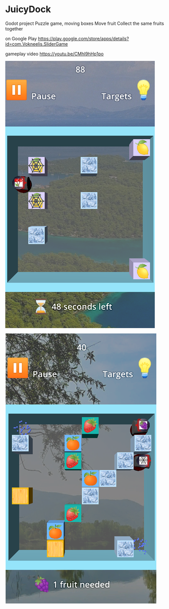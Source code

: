 # JuicyDock
Godot project
Puzzle game, moving boxes
Move fruit
Collect the same fruits together



on Google Play https://play.google.com/store/apps/details?id=com.Vokneelis.SliderGame

gameplay video https://youtu.be/CMhl9hHp1po

![Alt text](/screenshot/01.png?raw=true "ScreenShot01")

![Alt text](/screenshot/02.png?raw=true "ScreenShot02")
